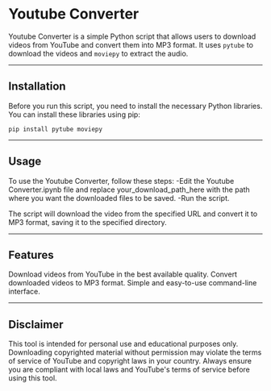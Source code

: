 # Youtube Converter

Youtube Converter is a simple Python script that allows users to download videos from YouTube and convert them into MP3 format. It uses `pytube` to download the videos and `moviepy` to extract the audio.

---

## Installation

Before you run this script, you need to install the necessary Python libraries. You can install these libraries using pip:

`pip install pytube moviepy`

---

## Usage
To use the Youtube Converter, follow these steps:
-Edit the Youtube Converter.ipynb file and replace your_download_path_here with the path where you want the downloaded files to be saved.
-Run the script.

The script will download the video from the specified URL and convert it to MP3 format, saving it to the specified directory.

---
## Features
Download videos from YouTube in the best available quality.
Convert downloaded videos to MP3 format.
Simple and easy-to-use command-line interface.

---

## Disclaimer
This tool is intended for personal use and educational purposes only. Downloading copyrighted material without permission may violate the terms of service of YouTube and copyright laws in your country. Always ensure you are compliant with local laws and YouTube's terms of service before using this tool.
